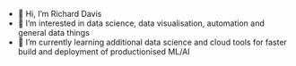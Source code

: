 - 👋 Hi, I’m Richard Davis
- 👀 I’m interested in data science, data visualisation, automation and general data things
- 🌱 I’m currently learning additional data science and cloud tools for faster build and deployment of productionised ML/AI

<!---
DrDickyD/DrDickyD is a ✨ special ✨ repository because its `README.md` (this file) appears on your GitHub profile.
You can click the Preview link to take a look at your changes.
--->
